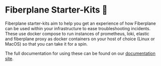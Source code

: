 # Fiberplane Starter-Kits :rocket:

Fiberplane starter-kits aim to help you get an experience of how Fiberplane can be used within your infrastructure to ease troubleshooting incidents. These use docker compose to run instances of prometheus, loki, elastic and fiberplane proxy as docker containers on your host of choice (Linux or MacOS) so that you can take it for a spin.

The full documentation for using these can be found on our [documentation site](https://docs.fiberplane.com).